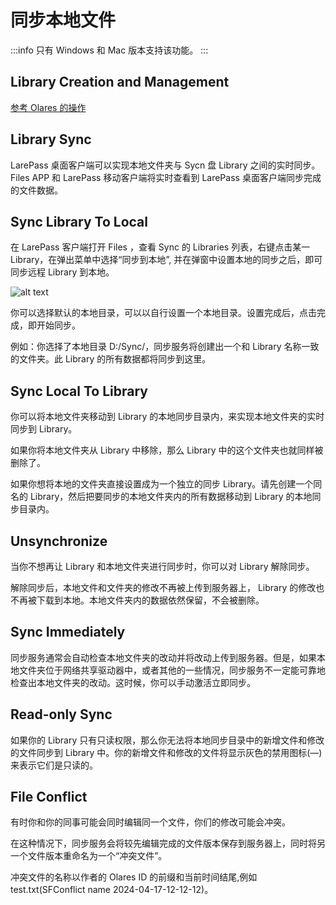 # 同步本地文件

:::info
只有 Windows 和 Mac 版本支持该功能。
:::

## Library Creation and Management

[参考 Olares 的操作](../olares/files/index.md#sync)

## Library Sync

LarePass 桌面客户端可以实现本地文件夹与 Sycn 盘 Library 之间的实时同步。Files APP 和 LarePass 移动客户端将实时查看到 LarePass 桌面客户端同步完成的文件数据。

## Sync Library To Local

在 LarePass 客户端打开 Files ，查看 Sync 的 Libraries 列表，右键点击某一 Library，在弹出菜单中选择“同步到本地”, 并在弹窗中设置本地的同步之后，即可同步远程 Library 到本地。

![alt text](/images/how-to/larepass/sync.jpg)

你可以选择默认的本地目录，可以以自行设置一个本地目录。设置完成后，点击完成，即开始同步。

例如：你选择了本地目录 D:/Sync/，同步服务将创建出一个和 Library 名称一致的文件夹。此 Library 的所有数据都将同步到这里。

## Sync Local To Library

你可以将本地文件夹移动到 Library 的本地同步目录内，来实现本地文件夹的实时同步到 Library。

如果你将本地文件夹从 Library 中移除，那么 Library 中的这个文件夹也就同样被删除了。

如果你想将本地的文件夹直接设置成为一个独立的同步 Library。请先创建一个同名的 Library，然后把要同步的本地文件夹内的所有数据移动到 Library 的本地同步目录内。

## Unsynchronize

当你不想再让 Library 和本地文件夹进行同步时，你可以对 Library 解除同步。

解除同步后，本地文件和文件夹的修改不再被上传到服务器上， Library 的修改也不再被下载到本地。本地文件夹内的数据依然保留，不会被删除。

## Sync Immediately

同步服务通常会自动检查本地文件夹的改动并将改动上传到服务器。但是，如果本地文件夹位于网络共享驱动器中，或者其他的一些情况，同步服务不一定能可靠地检查出本地文件夹的改动。这时候，你可以手动激活立即同步。

## Read-only Sync

如果你的 Library 只有只读权限，那么你无法将本地同步目录中的新增文件和修改的文件同步到 Library 中。你的新增文件和修改的文件将显示灰色的禁用图标(—)来表示它们是只读的。

## File Conflict

有时你和你的同事可能会同时编辑同一个文件，你们的修改可能会冲突。

在这种情况下，同步服务会将较先编辑完成的文件版本保存到服务器上，同时将另一个文件版本重命名为一个“冲突文件”。

冲突文件的名称以作者的 Olares ID 的前缀和当前时间结尾,例如 test.txt(SFConflict name 2024-04-17-12-12-12)。

